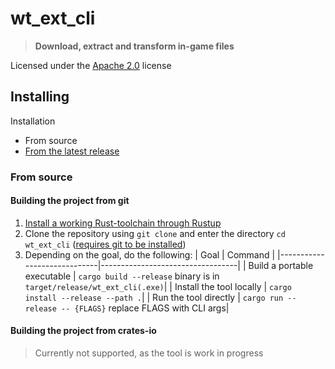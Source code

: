 # wt_ext_cli
>**Download, extract and transform in-game files**

Licensed under the [Apache 2.0](https://github.com/Warthunder-Open-Source-Foundation/wt_blk/blob/master/LICENSE) license

## Installing

Installation
- From source
- [From the latest release](https://github.com/Warthunder-Open-Source-Foundation/wt_ext_cli/releases)

### From source
#### Building the project from git
1. <a href="https://www.rust-lang.org/tools/install">Install a working Rust-toolchain through Rustup</a>
2. Clone the repository  using ``git clone`` and enter the directory ``cd wt_ext_cli`` ([requires git to be installed](https://github.com/git-guides/install-git))
3. Depending on the goal, do the following:
   | Goal                        | Command                          |
   |-----------------------------|----------------------------------|
   | Build a portable executable | `cargo build --release` binary is in `target/release/wt_ext_cli(.exe)`|
   | Install the tool locally    | `cargo install --release --path .`|
   | Run the tool directly       | `cargo run --release -- {FLAGS}` replace FLAGS with CLI args|

#### Building the project from crates-io
>Currently not supported, as the tool is work in progress
